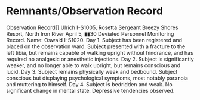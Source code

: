 # Remnants/Observation Record

Observation Record[]
Ulrich I-S1005, Rosetta Sergeant
Breezy Shores Resort, North Iron River
April 5, ▮▮30
Deviated Personnel Monitoring Record. Name: Oswald I-S1020.
Day 1. Subject has been registered and placed on the observation ward. Subject presented with a fracture to the left tibia, but remains capable of walking upright without hindrance, and has required no analgesic or anesthetic injections.
Day 2. Subject is significantly weaker, and no longer able to walk upright, but remains conscious and lucid.
Day 3. Subject remains physically weak and bedbound. Subject conscious but displaying psychological symptoms, most notably paranoia and muttering to himself.
Day 4. Subject is bedridden and weak. No significant change in mental state. Depressive tendencies observed.
